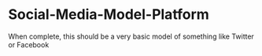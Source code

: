 # Social-Media-Model-Platform
When complete, this should be a very basic model of something like Twitter or Facebook
